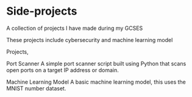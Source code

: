 # Side-projects
A collection of projects I have made during my GCSES 

These projects include cybersecurity and machine learning model

Projects,

Port Scanner
A simple port scanner script built using Python that scans open ports on a target IP address or domain.

Machine Learning Model
A basic machine learning model, this uses the MNIST number dataset. 
